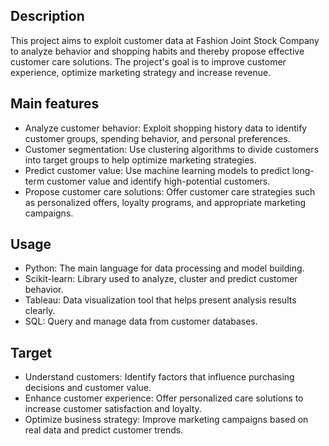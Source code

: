 ## Description
This project aims to exploit customer data at Fashion Joint Stock Company to analyze behavior and shopping habits and thereby propose effective customer care solutions. The project's goal is to improve customer experience, optimize marketing strategy and increase revenue.

## Main features
* Analyze customer behavior: Exploit shopping history data to identify customer groups, spending behavior, and personal preferences.
* Customer segmentation: Use clustering algorithms to divide customers into target groups to help optimize marketing strategies.
* Predict customer value: Use machine learning models to predict long-term customer value and identify high-potential customers.
* Propose customer care solutions: Offer customer care strategies such as personalized offers, loyalty programs, and appropriate marketing campaigns.
## Usage
* Python: The main language for data processing and model building.
* Scikit-learn: Library used to analyze, cluster and predict customer behavior.
* Tableau: Data visualization tool that helps present analysis results clearly.
* SQL: Query and manage data from customer databases.
## Target
* Understand customers: Identify factors that influence purchasing decisions and customer value.
* Enhance customer experience: Offer personalized care solutions to increase customer satisfaction and loyalty.
* Optimize business strategy: Improve marketing campaigns based on real data and predict customer trends.
